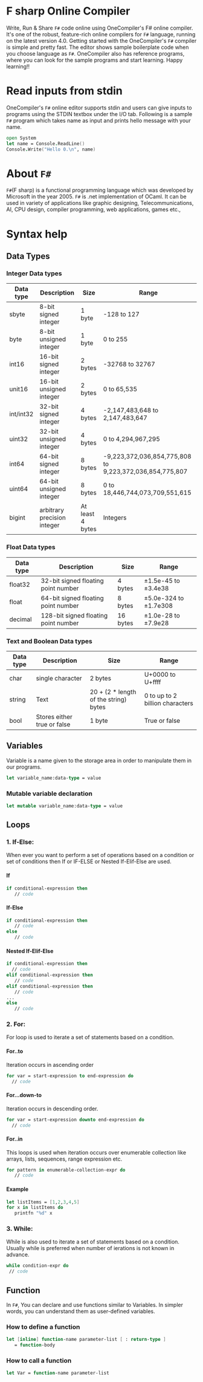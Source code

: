 # F sharp Online Compiler

Write, Run & Share `F#` code online using OneCompiler's F# online compiler. It's one of the robust, feature-rich online compilers for `F#` language, running on the latest version 4.0. Getting started with the OneCompiler's `F#` compiler is simple and pretty fast. The editor shows sample boilerplate code when you choose language as `F#`. OneCompiler also has reference programs, where you can look for the sample programs and start learning. Happy learning!!

# Read inputs from stdin

OneCompiler's `F#` online editor supports stdin and users can give inputs to programs using the STDIN textbox under the I/O tab. Following is a sample `F#` program which takes name as input and prints hello message with your name.

```fsharp
open System
let name = Console.ReadLine()
Console.Write("Hello 0.\n", name)         
```
# About `F#`

`F#`(F sharp) is a functional programming language which was developed by Microsoft in the year 2005. `F#` is .net implementation of OCaml. It can be used in variety of applications like graphic designing, Telecommunications, AI, CPU design, compiler programming, web applications, games etc.,

# Syntax help

## Data Types

### Integer Data types
| Data type | Description | Size|Range|
|-----|-----|-----|----|
|sbyte|8-bit signed integer|1 byte|-128 to 127|
|byte|8-bit unsigned integer|1 byte|0 to 255|
|int16|16-bit signed integer|2 bytes|-32768 to 32767|
|unit16|16-bit unsigned integer|2 bytes|0 to 65,535|
|int/int32|32-bit signed integer|4 bytes|-2,147,483,648 to 2,147,483,647|
|uint32|32-bit unsigned integer|4 bytes|0 to 4,294,967,295|
|int64|64-bit signed integer|8 bytes|	-9,223,372,036,854,775,808 to 9,223,372,036,854,775,807|
|uint64|64-bit unsigned integer|8 bytes|0 to 18,446,744,073,709,551,615|
|bigint|arbitrary precision integer|At least 4 bytes|Integers| 
### Float Data types
| Data type | Description | Size|Range|
|-----|-----|-----|----|
|float32|32-bit signed floating point number|4 bytes|±1.5e-45 to ±3.4e38|
|float|64-bit signed floating point number|8 bytes|	±5.0e-324 to ±1.7e308|
|decimal|128-bit signed floating point number|16 bytes|±1.0e-28 to ±7.9e28|

### Text and Boolean Data types
| Data type | Description | Size|Range|
|-----|-----|-----|----|
|char|single character|2 bytes|U+0000 to U+ffff|
|string|Text|20 + (2 * length of the string) bytes| 0 to up to 2 billion characters|
|bool|Stores either true or false|1 byte|True or false|

## Variables

Variable is a name given to the storage area in order to manipulate them in our programs.

```fsharp
let variable_name:data-type = value
```
### Mutable variable declaration

```fsharp
let mutable variable_name:data-type = value
```

## Loops
### 1. If-Else:

When ever you want to perform a set of operations based on a condition or set of conditions then If or IF-ELSE or Nested If-Elif-Else are used.

#### If
```fsharp
if conditional-expression then
   // code
```
#### If-Else
```fsharp
if conditional-expression then
   // code
else 
   // code
```
#### Nested If-Elif-Else

```fsharp
if conditional-expression then
  // code
elif conditional-expression then
   // code
elif conditional-expression then
   // code
...
else
   // code
```
### 2. For:

For loop is used to iterate a set of statements based on a condition.

#### For..to
Iteration occurs in ascending order

```fsharp
for var = start-expression to end-expression do
  // code  
```

#### For...down-to
Iteration occurs in descending order.

```fsharp
for var = start-expression downto end-expression do
  // code  
```
#### For..in
This loops is used when iteration occurs over enumerable collection like arrays, lists, sequences, range expression etc.

```fsharp
for pattern in enumerable-collection-expr do
   // code
```

#### Example
```fsharp
let listItems = [1,2,3,4,5]
for x in listItems do
   printfn "%d" x
``` 

### 3. While:

While is also used to iterate a set of statements based on a condition. Usually while is preferred when number of ierations is not known in advance.

```fsharp
while condition-expr do   
 // code 
```

## Function

In `F#`, You can declare and use functions similar to Variables. In simpler words, you can understand them as user-defined variables.

### How to define a function

```fsharp
let [inline] function-name parameter-list [ : return-type ]
   = function-body
```

### How to call a function

```fsharp
let Var = function-name parameter-list
```
